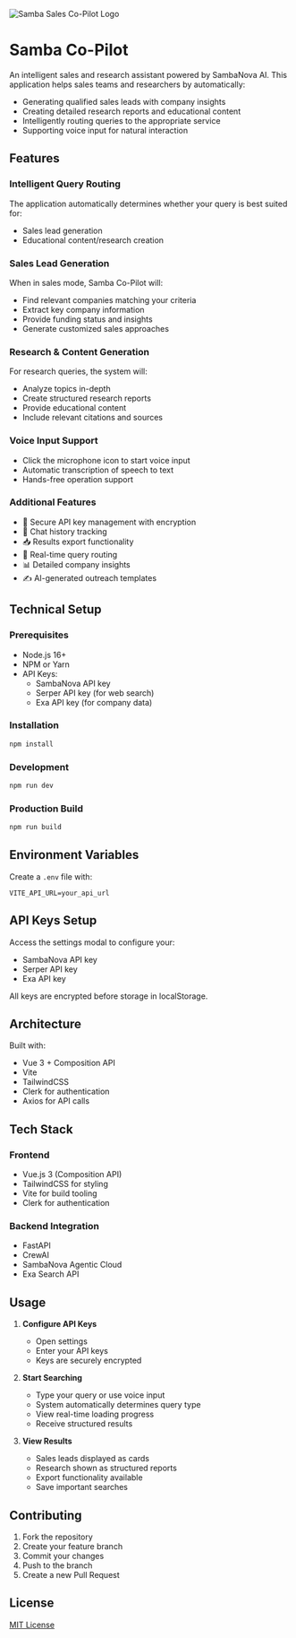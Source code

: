 ![Samba Sales Co-Pilot Logo](https://sambanova.ai/hubfs/sambanova-logo-black.png)

# Samba Co-Pilot

An intelligent sales and research assistant powered by SambaNova AI. This application helps sales teams and researchers by automatically:
- Generating qualified sales leads with company insights
- Creating detailed research reports and educational content
- Intelligently routing queries to the appropriate service
- Supporting voice input for natural interaction

## Features

### Intelligent Query Routing
The application automatically determines whether your query is best suited for:
- Sales lead generation
- Educational content/research creation

### Sales Lead Generation
When in sales mode, Samba Co-Pilot will:
- Find relevant companies matching your criteria
- Extract key company information
- Provide funding status and insights
- Generate customized sales approaches

### Research & Content Generation
For research queries, the system will:
- Analyze topics in-depth
- Create structured research reports
- Provide educational content
- Include relevant citations and sources

### Voice Input Support
- Click the microphone icon to start voice input
- Automatic transcription of speech to text
- Hands-free operation support

### Additional Features
- 🔐 Secure API key management with encryption
- 📜 Chat history tracking
- 📥 Results export functionality
- 🔄 Real-time query routing
- 📊 Detailed company insights
- ✍️ AI-generated outreach templates

## Technical Setup

### Prerequisites
- Node.js 16+
- NPM or Yarn
- API Keys:
  - SambaNova API key
  - Serper API key (for web search)
  - Exa API key (for company data)

### Installation
```bash
npm install
```

### Development
```bash
npm run dev
```

### Production Build
```bash
npm run build
```

## Environment Variables

Create a `.env` file with:
```env
VITE_API_URL=your_api_url
```

## API Keys Setup

Access the settings modal to configure your:
- SambaNova API key
- Serper API key
- Exa API key

All keys are encrypted before storage in localStorage.

## Architecture

Built with:
- Vue 3 + Composition API
- Vite
- TailwindCSS
- Clerk for authentication
- Axios for API calls

## Tech Stack

### Frontend
- Vue.js 3 (Composition API)
- TailwindCSS for styling
- Vite for build tooling
- Clerk for authentication

### Backend Integration
- FastAPI
- CrewAI
- SambaNova Agentic Cloud
- Exa Search API

## Usage

1. **Configure API Keys**
   - Open settings
   - Enter your API keys
   - Keys are securely encrypted

2. **Start Searching**
   - Type your query or use voice input
   - System automatically determines query type
   - View real-time loading progress
   - Receive structured results

3. **View Results**
   - Sales leads displayed as cards
   - Research shown as structured reports
   - Export functionality available
   - Save important searches

## Contributing

1. Fork the repository
2. Create your feature branch
3. Commit your changes
4. Push to the branch
5. Create a new Pull Request

## License

[MIT License](LICENSE)